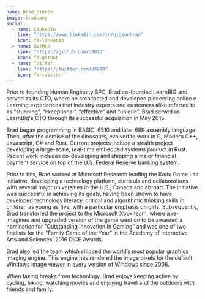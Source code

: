 ```yaml
---
name: Brad Gibson
image: brad.png
social:
  - name: LinkedIn
    link: "https://www.linkedin.com/in/gibsonbrad"
    icon: fa-linkedin
  - name: GitHub
    link: "https://github.com/U007D"
    icon: fa-github
  - name: Twitter
    link: "https://twitter.com/U007D"
    icon: fa-twitter
---
```

Prior to founding Human Enginuity SPC, Brad co-founded LearnBIG and served as its CTO, where he architected and developed pioneering online e-Learning experiences that industry experts and customers alike referred to as “stunning”, “exceptional”, “effective” and “unique”. Brad served as LearnBig's CTO through its successful acquisition in May 2015.

Brad began programming in BASIC, 6510 and later 68K assembly language. Then, *after* the demise of the dinosaurs, evolved to work in C, Modern C++, Javascript, C# and Rust.  Current projects include a stealth project developing a large-scale, real-time embedded systems product in Rust. Recent work includes co-developing and shipping a major financial payment service on top of the U.S. Federal Reserve banking system.

Prior to this, Brad worked at Microsoft Research leading the Kodu Game Lab initiative, developing a technology platform, curricula and collaborations with several major universities in the U.S., Canada and abroad.  The initiative was successful in achieving its goals, having been shown to have developed technology literacy, critical and algorithmic thinking skills in children as young as five, with a particular emphasis on girls.  Subsequently, Brad transferred the project to the Microsoft Xbox team, where a re-imagined and upgraded version of the game went on to be awarded a nomination for “Outstanding Innovation In Gaming” and was one of two finalists for the “Family Game of the Year” in the Academy of Interactive Arts and Sciences’ 2016 DICE Awards.

Brad also led the team which shipped the world’s most popular graphics imaging engine. This engine has rendered the image pixels for the default Windows image viewer in every version of Windows since 2006.

When taking breaks from technology, Brad enjoys keeping active by cycling, hiking, watching movies and enjoying travel and the outdoors with friends and family.